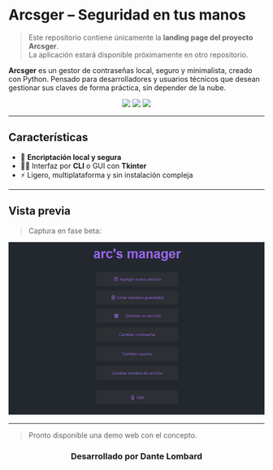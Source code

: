# Arcsger – Seguridad en tus manos

> Este repositorio contiene únicamente la **landing page del proyecto Arcsger**.  
> La aplicación estará disponible próximamente en otro repositorio.

**Arcsger** es un gestor de contraseñas local, seguro y minimalista, creado con Python. Pensado para desarrolladores y usuarios técnicos que desean gestionar sus claves de forma práctica, sin depender de la nube.

<p align="center">
  <img src="https://img.shields.io/badge/Python-3.10+-blue?style=flat&logo=python" />
  <img src="https://img.shields.io/badge/GUI-Tkinter-green?style=flat&logo=windowsterminal" />
  <img src="https://img.shields.io/badge/Encriptado-AES%20256-critical?style=flat&logo=lock" />
</p>

---

## Características

- 🔐 **Encriptación local y segura**  
- 🧑‍💻 Interfaz por **CLI** o GUI con **Tkinter**
- ⚡ Ligero, multiplataforma y sin instalación compleja

---

## Vista previa

> Captura en fase beta:

<p align="center">
  <img src="css/assets/app.png" alt="Arcsger Screenshot" width="600"/>
</p>

---

> Pronto disponible una demo web con el concepto.

<h3 align="center">Desarrollado por Dante Lombard</h3>

